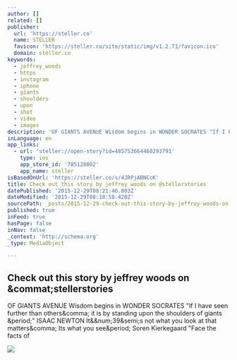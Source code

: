 ```yaml
---
author: []
related: []
publisher:
  url: 'https://steller.co'
  name: STELLER
  favicon: 'https://steller.co/site/static/img/v1.2.71/favicon.ico'
  domain: steller.co
keywords:
  - jeffrey_woods
  - https
  - instagram
  - iphone
  - giants
  - shoulders
  - upon
  - shot
  - video
  - images
description: 'OF GIANTS AVENUE Wisdom begins in WONDER SOCRATES "If I have seen further than others, it is by standing upon the shoulders of giants ." ISAAC NEWTON It&#39;s not what you look at that matters, Its what you see. Soren Kierkegaard "Face the facts of'
inLanguage: en
app_links:
  - url: 'steller://open-story?id=485753664460293791'
    type: ios
    app_store_id: '785128002'
    app_name: steller
isBasedOnUrl: 'https://steller.co/s/4JRPjABNCcK'
title: Check out this story by jeffrey woods on @stellerstories
datePublished: '2015-12-29T08:21:46.803Z'
dateModified: '2015-12-29T08:18:58.420Z'
sourcePath: _posts/2015-12-29-check-out-this-story-by-jeffrey-woods-on-stellerstories.md
published: true
inFeed: true
hasPage: false
inNav: false
_context: 'http://schema.org'
_type: MediaObject

---
```

<article style=""><h1>Check out this story by jeffrey woods on &amp;commat;stellerstories</h1><p>OF GIANTS AVENUE Wisdom begins in WONDER SOCRATES "If I have seen further than others&amp;comma; it is by standing upon the shoulders of giants &amp;period;" ISAAC NEWTON It&amp;&amp;num;39&amp;semi;s not what you look at that matters&amp;comma; Its what you see&amp;period; Soren Kierkegaard "Face the facts of</p><img src="https://steller.co/stories/485753664460293791/cover?size=640x960" /></article>